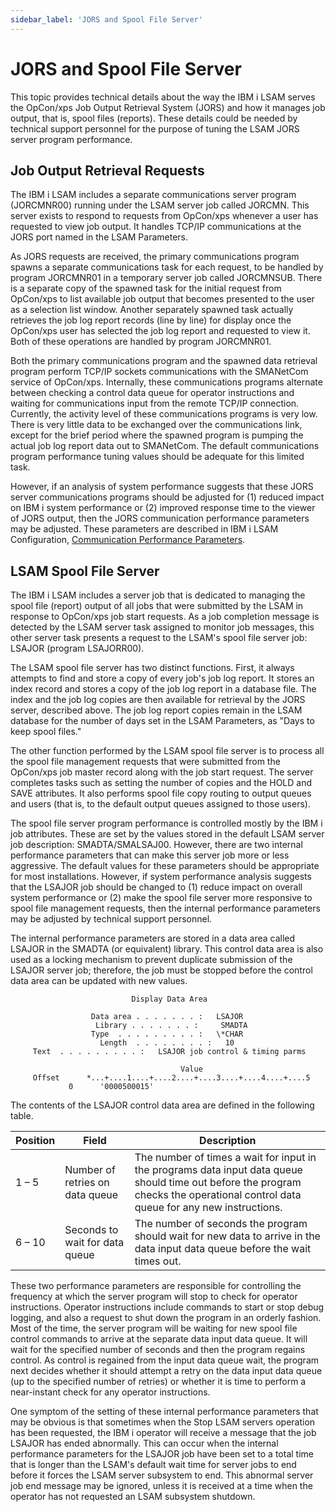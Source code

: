 ```yaml
---
sidebar_label: 'JORS and Spool File Server'
---
```


# JORS and Spool File Server

This topic provides technical details about the way the IBM i LSAM serves the OpCon/xps Job Output Retrieval System (JORS) and how it manages job output, that is, spool files (reports). These details could be needed by technical support personnel for the purpose of tuning the LSAM JORS server program performance.

## Job Output Retrieval Requests

The IBM i LSAM includes a separate communications server program (JORCMNR00) running under the LSAM server job called JORCMN. This server exists to respond to requests from OpCon/xps whenever a user has requested to view job output. It handles TCP/IP communications at the JORS port named in the LSAM Parameters.

As JORS requests are received, the primary communications program spawns a separate communications task for each request, to be handled by program JORCMNR01 in a temporary server job called JORCMNSUB. There is a separate copy of the spawned task for the initial request from OpCon/xps to list available job output that becomes presented to the user as a selection list window. Another separately spawned task actually retrieves the job log report records (line by line) for display once the OpCon/xps user has selected the job log report and requested to view it. Both of these operations are handled by program JORCMNR01.

Both the primary communications program and the spawned data retrieval program perform TCP/IP sockets communications with the SMANetCom service of OpCon/xps. Internally, these communications programs alternate between checking a control data queue for operator instructions and waiting for communications input from the remote TCP/IP connection. Currently, the activity level of these communications programs is very low. There is very little data to be exchanged over the communications link, except for the brief period where the spawned program is pumping the actual job log report data out to SMANetCom. The default communications program performance tuning values should be adequate for this limited task.

However, if an analysis of system performance suggests that these JORS server communications programs should be adjusted for (1) reduced impact on IBM i system performance or (2) improved response time to the viewer of JORS output, then the JORS communication performance parameters may be adjusted. These parameters are described in IBM i LSAM Configuration, [Communication Performance Parameters](../configuration/configuration.md).

## LSAM Spool File Server

The IBM i LSAM includes a server job that is dedicated to managing the spool file (report) output of all jobs that were submitted by the LSAM in response to OpCon/xps job start requests. As a job completion message is detected by the LSAM server task assigned to monitor job messages, this other server task presents a request to the LSAM's spool file server job: LSAJOR (program LSAJORR00).

The LSAM spool file server has two distinct functions. First, it always attempts to find and store a copy of every job's job log report. It stores an index record and stores a copy of the job log report in a database file. The index and the job log copies are then available for retrieval by the JORS server, described above. The job log report copies remain in the LSAM database for the number of days set in the LSAM Parameters, as "Days to keep spool files."

The other function performed by the LSAM spool file server is to process all the spool file management requests that were submitted from the OpCon/xps job master record along with the job start request. The server completes tasks such as setting the number of copies and the HOLD and SAVE attributes. It also performs spool file copy routing to output queues and users (that is, to the default output queues assigned to those users).

The spool file server program performance is controlled mostly by the IBM i job attributes. These are set by the values stored in the default LSAM server job description: SMADTA/SMALSAJ00. However, there are two internal performance parameters that can make this server job more or less aggressive. The default values for these parameters should be appropriate for most installations. However, if system performance analysis suggests that the LSAJOR job should be changed to (1) reduce impact on overall system performance or (2) make the spool file server more responsive to spool file management requests, then the internal performance parameters may be adjusted by technical support personnel.

The internal performance parameters are stored in a data area called LSAJOR in the SMADTA (or equivalent) library. This control data area is also used as a locking mechanism to prevent duplicate submission of the LSAJOR server job; therefore, the job must be stopped before the control data area can be updated with new values.

                               Display Data Area
                                        
                      Data area . . . . . . . :   LSAJOR
                       Library . . . . . . . :     SMADTA
                      Type  . . . . . . . . . :   \*CHAR
                        Length  . . . . . . . . :   10
         Text  . . . . . . . . . :   LSAJOR job control & timing parms
                                        
                                          Value
         Offset      *...+....1....+....2....+....3....+....4....+....5
                 0      '0000500015'   

The contents of the LSAJOR control data area are defined in the following table.

|Position|Field|Description|
|--- |--- |--- |
|1 – 5|Number of retries on data queue|The number of times a wait for input in the programs data input data queue should time out before the program checks the operational control data queue for any new instructions.|
|6 – 10|Seconds to wait for data queue|The number of seconds the program should wait for new data to arrive in the data input data queue before the wait times out.|

These two performance parameters are responsible for controlling the frequency at which the server program will stop to check for operator instructions. Operator instructions include commands to start or stop debug logging, and also a request to shut down the program in an orderly fashion. Most of the time, the server program will be waiting for new spool file control commands to arrive at the separate data input data queue. It will wait for the specified number of seconds and then the program regains control. As control is regained from the input data queue wait, the program next decides whether it should attempt a retry on the data input data queue (up to the specified number of retries) or whether it is time to perform a near-instant check for any operator instructions.

One symptom of the setting of these internal performance parameters that may be obvious is that sometimes when the Stop LSAM servers operation has been requested, the IBM i operator will receive a message that the job LSAJOR has ended abnormally. This can occur when the internal performance parameters for the LSAJOR job have been set to a total time that is longer than the LSAM's default wait time for server jobs to end before it forces the LSAM server subsystem to end. This abnormal server job end message may be ignored, unless it is received at a time when the operator has not requested an LSAM subsystem shutdown.